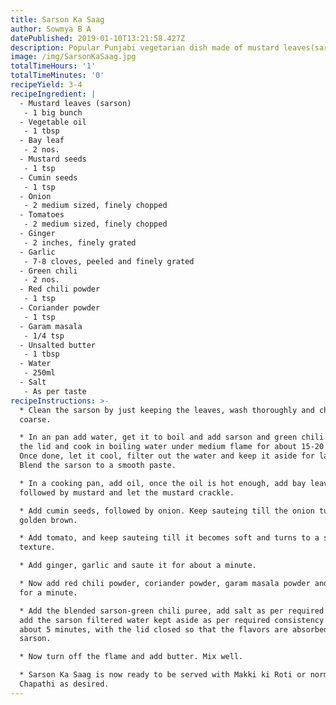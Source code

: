 ```yaml
---
title: Sarson Ka Saag
author: Sowmya B A
datePublished: 2019-01-10T13:21:58.427Z
description: Popular Punjabi vegetarian dish made of mustard leaves(sarson)
image: /img/SarsonKaSaag.jpg
totalTimeHours: '1'
totalTimeMinutes: '0'
recipeYield: 3-4
recipeIngredient: |
  - Mustard leaves (sarson)
   - 1 big bunch
  - Vegetable oil
   - 1 tbsp
  - Bay leaf
   - 2 nos.
  - Mustard seeds
   - 1 tsp
  - Cumin seeds
   - 1 tsp
  - Onion
   - 2 medium sized, finely chopped
  - Tomatoes
   - 2 medium sized, finely chopped
  - Ginger
   - 2 inches, finely grated
  - Garlic
   - 7-8 cloves, peeled and finely grated
  - Green chili
   - 2 nos. 
  - Red chili powder
   - 1 tsp
  - Coriander powder
   - 1 tsp
  - Garam masala
   - 1/4 tsp
  - Unsalted butter
   - 1 tbsp
  - Water
   - 250ml
  - Salt
   - As per taste
recipeInstructions: >-
  * Clean the sarson by just keeping the leaves, wash thoroughly and chop it to
  coarse.

  * In an pan add water, get it to boil and add sarson and green chili. Close
  the lid and cook in boiling water under medium flame for about 15-20 minutes.
  Once done, let it cool, filter out the water and keep it aside for later use.
  Blend the sarson to a smooth paste.

  * In a cooking pan, add oil, once the oil is hot enough, add bay leaves
  followed by mustard and let the mustard crackle.

  * Add cumin seeds, followed by onion. Keep sauteing till the onion turns
  golden brown. 

  * Add tomato, and keep sauteing till it becomes soft and turns to a smooth
  texture.

  * Add ginger, garlic and saute it for about a minute.

  * Now add red chili powder, coriander powder, garam masala powder and saute it
  for a minute.

  * Add the blended sarson-green chili puree, add salt as per required taste,
  add the sarson filtered water kept aside as per required consistency. Cook for
  about 5 minutes, with the lid closed so that the flavors are absorbed into
  sarson.

  * Now turn off the flame and add butter. Mix well.

  * Sarson Ka Saag is now ready to be served with Makki ki Roti or normal Rotis,
  Chapathi as desired.
---
```




